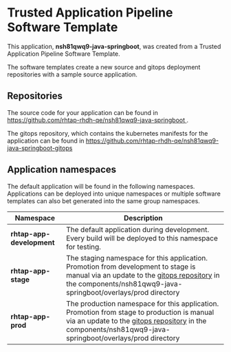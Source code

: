 # Trusted Application Pipeline Software Template

This application, **nsh81qwq9-java-springboot**, was created from a Trusted Application Pipeline Software Template.

The software templates create a new source and gitops deployment repositories with a sample source application. 

## Repositories

The source code for your application can be found in [https://github.com/rhtap-rhdh-qe/nsh81qwq9-java-springboot ](https://github.com/rhtap-rhdh-qe/nsh81qwq9-java-springboot ).
 
The gitops repository, which contains the kubernetes manifests for the application can be found in 
[https://github.com/rhtap-rhdh-qe/nsh81qwq9-java-springboot-gitops ](https://github.com/rhtap-rhdh-qe/nsh81qwq9-java-springboot-gitops ) 

## Application namespaces 

The default application will be found in the following namespaces. Applications can be deployed into unique namespaces or multiple software templates can also bet generated into the same group namespaces.  

|  Namespace   |  Description   |  
| -------- | -------- |   
| **rhtap-app-development** | The default application during development. Every build will be deployed to this namespace for testing. | 
| **rhtap-app-stage** | The staging namespace for this application. Promotion from development to stage is manual via an update to the [gitops repository](https://github.com/rhtap-rhdh-qe/nsh81qwq9-java-springboot-gitops ) in the components/nsh81qwq9-java-springboot/overlays/prod directory |  
| **rhtap-app-prod** | The production namespace for this application. Promotion from stage to production is manual via an update to the [gitops repository](https://github.com/rhtap-rhdh-qe/nsh81qwq9-java-springboot-gitops ) in the components/nsh81qwq9-java-springboot/overlays/prod directory | 